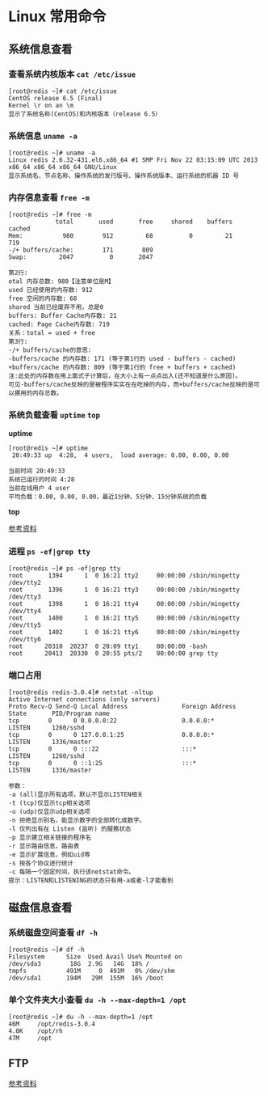 
# Linux 常用命令

## 系统信息查看

### 查看系统内核版本 `cat /etc/issue`

```
[root@redis ~]# cat /etc/issue
CentOS release 6.5 (Final)
Kernel \r on an \m
显示了系统名称(CentOS)和内核版本（release 6.5）
```

### 系统信息 `uname -a`
```
[root@redis ~]# uname -a
Linux redis 2.6.32-431.el6.x86_64 #1 SMP Fri Nov 22 03:15:09 UTC 2013 x86_64 x86_64 x86_64 GNU/Linux
显示系统名、节点名称、操作系统的发行版号、操作系统版本、运行系统的机器 ID 号
```

### 内存信息查看 `free -m`
```
[root@redis ~]# free -m
             total       used       free     shared    buffers     cached
Mem:           980        912         68          0         21        719
-/+ buffers/cache:        171        809
Swap:         2047          0       2047
```

```
第2行:
otal 内存总数: 980【注意单位是M】
used 已经使用的内存数: 912
free 空闲的内存数: 68
shared 当前已经废弃不用，总是0
buffers: Buffer Cache内存数: 21
cached: Page Cache内存数: 719
关系：total = used + free
第3行:
-/+ buffers/cache的意思:
-buffers/cache 的内存数: 171 (等于第1行的 used - buffers - cached)
+buffers/cache 的内存数: 809 (等于第1行的 free + buffers + cached)
注:此处的内存数在用上面式子计算后，在大小上有一点点出入(还不知道是什么原因)。
可见-buffers/cache反映的是被程序实实在在吃掉的内存，而+buffers/cache反映的是可以挪用的内存总数。
```

### 系统负载查看 `uptime` `top`

**uptime**
```
[root@redis ~]# uptime
 20:49:33 up  4:28,  4 users,  load average: 0.00, 0.00, 0.00
```
```
当前时间 20:49:33
系统已运行的时间 4:28
当前在线用户 4 user
平均负载：0.00, 0.00, 0.00，最近1分钟、5分钟、15分钟系统的负载
```
**top**

[参考资料](http://jingyan.baidu.com/album/4d58d5412917cb9dd4e9c0ed.html?picindex=2)

### 进程 `ps -ef|grep tty`
```
[root@redis ~]# ps -ef|grep tty
root       1394      1  0 16:21 tty2     00:00:00 /sbin/mingetty /dev/tty2
root       1396      1  0 16:21 tty3     00:00:00 /sbin/mingetty /dev/tty3
root       1398      1  0 16:21 tty4     00:00:00 /sbin/mingetty /dev/tty4
root       1400      1  0 16:21 tty5     00:00:00 /sbin/mingetty /dev/tty5
root       1402      1  0 16:21 tty6     00:00:00 /sbin/mingetty /dev/tty6
root      20310  20237  0 20:09 tty1     00:00:00 -bash
root      20413  20330  0 20:55 pts/2    00:00:00 grep tty
```

### 端口占用
```
[root@redis redis-3.0.4]# netstat -nltup
Active Internet connections (only servers)
Proto Recv-Q Send-Q Local Address               Foreign Address             State       PID/Program name   
tcp        0      0 0.0.0.0:22                  0.0.0.0:*                   LISTEN      1260/sshd           
tcp        0      0 127.0.0.1:25                0.0.0.0:*                   LISTEN      1336/master         
tcp        0      0 :::22                       :::*                        LISTEN      1260/sshd           
tcp        0      0 ::1:25                      :::*                        LISTEN      1336/master
```
```
参数：
-a (all)显示所有选项，默认不显示LISTEN相关
-t (tcp)仅显示tcp相关选项
-u (udp)仅显示udp相关选项
-n 拒绝显示别名，能显示数字的全部转化成数字。
-l 仅列出有在 Listen (监听) 的服務状态
-p 显示建立相关链接的程序名
-r 显示路由信息，路由表
-e 显示扩展信息，例如uid等
-s 按各个协议进行统计
-c 每隔一个固定时间，执行该netstat命令。
提示：LISTEN和LISTENING的状态只有用-a或者-l才能看到
```

## 磁盘信息查看

### 系统磁盘空间查看 `df -h`
```
[root@redis ~]# df -h
Filesystem      Size  Used Avail Use% Mounted on
/dev/sda3        18G  2.9G   14G  18% /
tmpfs           491M     0  491M   0% /dev/shm
/dev/sda1       194M   29M  155M  16% /boot
```

### 单个文件夹大小查看 `du -h --max-depth=1 /opt`
```
[root@redis ~]# du -h --max-depth=1 /opt
46M     /opt/redis-3.0.4
4.0K    /opt/rh
47M     /opt
```

## FTP















































[参考资料](https://mp.weixin.qq.com/s?__biz=MzA3OTgyMDcwNg==&mid=2650630650&idx=1&sn=5ee738df67616e449e7ccb2f6ea947fc&chksm=87a46b37b0d3e2217bf5c08f689f41f2e15d7811ec03467d913f139cb600658015dadb826457&mpshare=1&scene=24&srcid=0706VGEb1p9i6BN0LkxS7mrn#rd)

